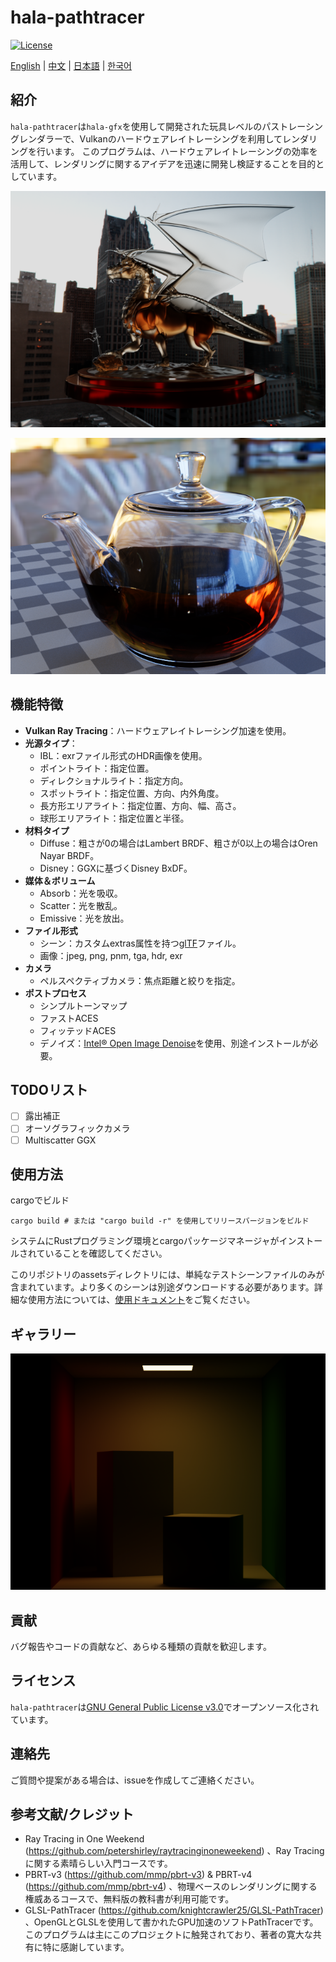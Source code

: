 # hala-pathtracer
[![License](https://img.shields.io/badge/License-GPL3-blue.svg)](https://www.gnu.org/licenses/gpl-3.0.en.html)

[English](README.md) | [中文](README_CN.md) | [日本語](README_JP.md) | [한국어](README_KO.md)

## 紹介
`hala-pathtracer`は`hala-gfx`を使用して開発された玩具レベルのパストレーシングレンダラーで、Vulkanのハードウェアレイトレーシングを利用してレンダリングを行います。
このプログラムは、ハードウェアレイトレーシングの効率を活用して、レンダリングに関するアイデアを迅速に開発し検証することを目的としています。

![Image Title 2](docs/images/dragon.png)

![Image Title 1](docs/images/teapot-full.png)

## 機能特徴
- **Vulkan Ray Tracing**：ハードウェアレイトレーシング加速を使用。
- **光源タイプ**：
  - IBL：exrファイル形式のHDR画像を使用。
  - ポイントライト：指定位置。
  - ディレクショナルライト：指定方向。
  - スポットライト：指定位置、方向、内外角度。
  - 長方形エリアライト：指定位置、方向、幅、高さ。
  - 球形エリアライト：指定位置と半径。
- **材料タイプ**
  - Diffuse：粗さが0の場合はLambert BRDF、粗さが0以上の場合はOren Nayar BRDF。
  - Disney：GGXに基づくDisney BxDF。
- **媒体＆ボリューム**
  - Absorb：光を吸収。
  - Scatter：光を散乱。
  - Emissive：光を放出。
- **ファイル形式**
  - シーン：カスタムextras属性を持つ[glTF](https://www.khronos.org/gltf/)ファイル。
  - 画像：jpeg, png, pnm, tga, hdr, exr
- **カメラ**
  - ペルスペクティブカメラ：焦点距離と絞りを指定。
- **ポストプロセス**
  - シンプルトーンマップ
  - ファストACES
  - フィッテッドACES
  - デノイズ：[Intel® Open Image Denoise](https://www.openimagedenoise.org/)を使用、別途インストールが必要。

## TODOリスト

- [ ] 露出補正
- [ ] オーソグラフィックカメラ
- [ ] Multiscatter GGX

## 使用方法
cargoでビルド

```shell
cargo build # または "cargo build -r" を使用してリリースバージョンをビルド
```

システムにRustプログラミング環境とcargoパッケージマネージャがインストールされていることを確認してください。

このリポジトリのassetsディレクトリには、単純なテストシーンファイルのみが含まれています。より多くのシーンは別途ダウンロードする必要があります。詳細な使用方法については、[使用ドキュメント](docs/HOW_TO.md)をご覧ください。

## ギャラリー
![Image 0](docs/images/cornell-box.png)

## 貢献
バグ報告やコードの貢献など、あらゆる種類の貢献を歓迎します。

## ライセンス
`hala-pathtracer`は[GNU General Public License v3.0](LICENSE)でオープンソース化されています。

## 連絡先
ご質問や提案がある場合は、issueを作成してご連絡ください。

## 参考文献/クレジット
- Ray Tracing in One Weekend (https://github.com/petershirley/raytracinginoneweekend) 、Ray Tracingに関する素晴らしい入門コースです。
- PBRT-v3 (https://github.com/mmp/pbrt-v3) & PBRT-v4 (https://github.com/mmp/pbrt-v4) 、物理ベースのレンダリングに関する権威あるコースで、無料版の教科書が利用可能です。
- GLSL-PathTracer (https://github.com/knightcrawler25/GLSL-PathTracer) 、OpenGLとGLSLを使用して書かれたGPU加速のソフトPathTracerです。このプログラムは主にこのプロジェクトに触発されており、著者の寛大な共有に特に感謝しています。